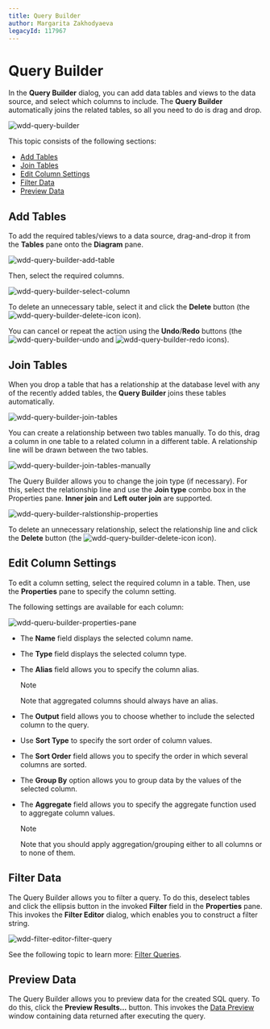 ```yaml
---
title: Query Builder
author: Margarita Zakhodyaeva
legacyId: 117967
---
```

# Query Builder
In the **Query Builder** dialog, you can add data tables and views to the data source, and select which columns to include. The **Query Builder** automatically joins the related tables, so all you need to do is drag and drop.

![wdd-query-builder](../../../../images/img124934.png)

This topic consists of the following sections:
- [Add Tables](#add-tables)
- [Join Tables](#join-tables)
- [Edit Column Settings](#edit-column-settings)
- [Filter Data](#filter-data)
- [Preview Data](#preview-data)

## Add Tables
To add the required tables/views to a data source, drag-and-drop it from the **Tables** pane onto the **Diagram** pane.

![wdd-query-builder-add-table](../../../../images/img125656.png)

Then, select the required columns.

![wdd-query-builder-select-column](../../../../images/img125657.png)

To delete an unnecessary table, select it and click the **Delete** button (the ![wdd-query-builder-delete-icon](../../../../images/img125661.png) icon).

You can cancel or repeat the action using the **Undo**/**Redo** buttons (the ![wdd-query-builder-undo](../../../../images/img126299.png) and ![wdd-query-builder-redo](../../../../images/img126300.png) icons).

## Join Tables
When you drop a table that has a relationship at the database level with any of the recently added tables, the **Query Builder** joins these tables automatically.

![wdd-query-builder-join-tables](../../../../images/img125658.png)

You can create a relationship between two tables manually. To do this, drag a column in one table to a related column in a different table. A relationship line will be drawn between the two tables.

![wdd-query-builder-join-tables-manually](../../../../images/img125659.png)

The Query Builder allows you to change the join type (if necessary). For this, select the relationship line and use the **Join type** combo box in the Properties pane. **Inner join** and **Left outer join** are supported.

![wdd-query-builder-ralstionship-properties](../../../../images/img125660.png)

To delete an unnecessary relationship, select the relationship line and click the **Delete** button (the ![wdd-query-builder-delete-icon](../../../../images/img125661.png) icon).

## Edit Column Settings
To edit a column setting, select the required column in a table. Then, use the **Properties** pane to specify the column setting.

The following settings are available for each column:

![wdd-queru-builder-properties-pane](../../../../images/img124947.png)
* The **Name** field displays the selected column name.
* The **Type** field displays the selected column type.
* The **Alias** field allows you to specify the column alias.
	
	> [!NOTE]
	> Note that aggregated columns should always have an alias.
* The **Output** field allows you to choose whether to include the selected column to the query.
* Use **Sort Type** to specify the sort order of column values.
* The **Sort Order** field allows you to specify the order in which several columns are sorted.
* The **Group By** option allows you to group data by the values of the selected column.
* The **Aggregate** field allows you to specify the aggregate function used to aggregate column values.
	
	> [!NOTE]
	> Note that you should apply aggregation/grouping either to all columns or to none of them.

## Filter Data
The Query Builder allows you to filter a query. To do this, deselect tables and click the ellipsis button in the invoked **Filter** field in the **Properties** pane. This invokes the **Filter Editor** dialog, which enables you to construct a filter string.

![wdd-filter-editor-filter-query](../../../../images/img124905.png)

See the following topic to learn more: [Filter Queries](../../provide-data/working-with-sql-data-sources/filter-queries.md).

## Preview Data
The Query Builder allows you to preview data for the created SQL query. To do this, click the **Preview Results...** button. This invokes the [Data Preview](preview-data.md) window containing data returned after executing the query.
